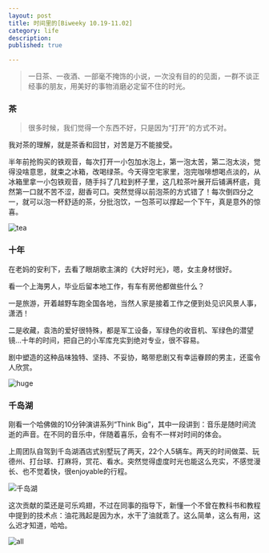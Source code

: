 ```yaml
---
layout: post
title: 时间里的[Biweeky 10.19-11.02]
category: life
description: 
published: true

---
```


> 一日茶、一夜酒、一部毫不掩饰的小说，一次没有目的的见面，一群不谈正经事的朋友，用美好的事物消磨必定留不住的时光。

### 茶

> 很多时候，我们觉得一个东西不好，只是因为“打开”的方式不对。

我对茶的理解，就是茶香和回甘，对苦是万不能接受。

半年前抢购买的铁观音，每次打开一小包加水泡上，第一泡太苦，第二泡太淡，觉得没啥意思，就束之冰箱，改喝绿茶。今天得空宅家里，泡完咖啡想喝点淡的，从冰箱里拿一小包铁观音，随手抖了几粒到杯子里，这几粒茶叶展开后铺满杯底，竟然第一口就不苦不涩，甜香可口。突然觉得以前泡茶的方式错了！每次倒四分之一，就可以泡一杯舒适的茶，分批泡饮，一包茶可以撑起一个下午，真是意外的惊喜。

![tea](http://7lrwig.com1.z0.glb.clouddn.com/tea.jpg)

### 十年

在老妈的安利下，去看了眼胡歌主演的《大好时光》，嗯，女主身材很好。

看一个上海男人，毕业后留本地工作，有车有房他都做些什么？

一是旅游，开着越野车跑全国各地，当然人家是接着工作之便到处见识风景人事，潇洒！

二是收藏，袁浩的爱好很特殊，都是军工设备，军绿色的收音机、军绿色的潜望镜...十年的时间，把自己的小军库充实到绝对专业，很不容易。

剧中塑造的这种品味独特、坚持、不妥协，略带悲剧又有幸运眷顾的男主，还蛮令人欣赏。

![huge](http://7lrwig.com1.z0.glb.clouddn.com/huge.jpg)


### 千岛湖

刚看一个哈佛做的10分钟演讲系列“Think Big”，其中一段讲到：音乐是随时间流逝的声音。在不同的音乐中，伴随着喜乐，会有不一样对时间的体会。

上周团队自驾到千岛湖酒店式别墅玩了两天，22个人5辆车。两天的时间做菜、玩德州、打台球、打麻将，赏花、看水。突然觉得虚度时光也能这么充实，不感觉漫长、也不觉着快，很enjoyable的行程。

![千岛湖](http://7lrwig.com1.z0.glb.clouddn.com/qiandaohu-2.jpg)

这次贡献的菜还是可乐鸡翅，不过在同事的指导下，新懂一个不曾在教科书和教程中提到的技术点：油花溅起是因为水，水干了油就乖了。这么简单，这么有用，这么迟才知道，哈哈。

![all](http://7lrwig.com1.z0.glb.clouddn.com/all.jpg)